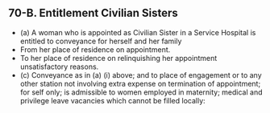 ## 70-B. Entitlement Civilian Sisters

- (a) A woman who is appointed as Civilian Sister in a Service Hospital is entitled to conveyance for herself and her family
- From her place of residence on appointment.
- To her place of residence on relinquishing her appointment unsatisfactory reasons.
- (c) Conveyance as in (a) (i) above; and to place of engagement or to any other station not involving extra expense on termination of appointment; for self only; is admissible to women employed in maternity; medical and privilege leave vacancies which cannot be filled locally:
